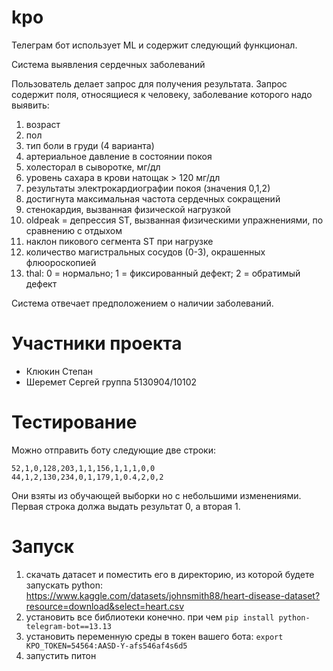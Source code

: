 # kpo

Телеграм бот использует ML и содержит следующий функционал.

Система выявления сердечных заболеваний

Пользователь делает запрос для получения результата. Запрос содержит поля, относящиеся к человеку, заболевание которого надо выявить:
1. возраст
2. пол
3. тип боли в груди (4 варианта)
4. артериальное давление в состоянии покоя
5. холесторал в сыворотке, мг/дл
6. уровень сахара в крови натощак > 120 мг/дл
7. результаты электрокардиографии покоя (значения 0,1,2)
8. достигнута максимальная частота сердечных сокращений
9. стенокардия, вызванная физической нагрузкой
10. oldpeak = депрессия ST, вызванная физическими упражнениями, по сравнению с отдыхом
11. наклон пикового сегмента ST при нагрузке
12. количество магистральных сосудов (0-3), окрашенных флюороскопией
13. thal: 0 = нормально; 1 = фиксированный дефект; 2 = обратимый дефект

Система отвечает предположением о наличии заболеваний.

# Участники проекта

- Клюкин Степан
- Шеремет Сергей
группа 5130904/10102

# Тестирование

Можно отправить боту следующие две строки:
```
52,1,0,128,203,1,1,156,1,1,1,0,0
44,1,2,130,234,0,1,179,1,0.4,2,0,2
```
Они взяты из обучающей выборки но с небольшими изменениями. Первая строка должа выдать результат 0, а вторая 1.

# Запуск

1. скачать датасет и поместить его в директорию, из которой будете запускать python: https://www.kaggle.com/datasets/johnsmith88/heart-disease-dataset?resource=download&select=heart.csv
2. установить все библиотеки конечно. при чем `pip install python-telegram-bot==13.13`
3. установить переменную среды в токен вашего бота: `export KPO_TOKEN=54564:AASD-Y-afs546af4s6d5`
4. запустить питон
